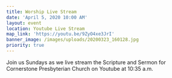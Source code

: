 ```yaml
---
title: Worship Live Stream
date: 'April 5, 2020 10:00 AM'
layout: event
location: Youtube Live Stream
map_link: 'https://youtu.be/9ZyO4xe3JrI'
banner_image: /images/uploads/20200323_160128.jpg
priority: true
---
```

Join us Sundays as we live stream the Scripture and Sermon for Cornerstone Presbyterian Church on Youtube at 10:35 a.m.